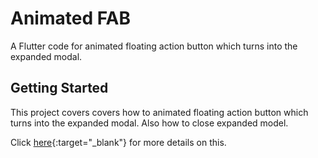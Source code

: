 # Animated FAB

A Flutter code for animated floating action button which turns into the expanded modal.

## Getting Started

This project covers covers how to animated floating action button which turns into the expanded modal. Also how to close expanded model.

Click [here](https://effortlesscodelearning.com/show-animated-floating-action-button-with-expanded-model/){:target="_blank"} for more details on this.
